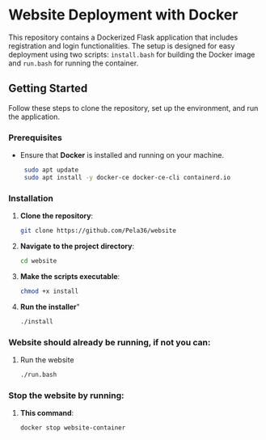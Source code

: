 # Website Deployment with Docker

This repository contains a Dockerized Flask application that includes registration and login functionalities. The setup is designed for easy deployment using two scripts: `install.bash` for building the Docker image and `run.bash` for running the container.

## Getting Started

Follow these steps to clone the repository, set up the environment, and run the application.

### Prerequisites

- Ensure that **Docker** is installed and running on your machine.
  
  ```bash
   sudo apt update
   sudo apt install -y docker-ce docker-ce-cli containerd.io

### Installation

1. **Clone the repository**:
   
   ```bash
   git clone https://github.com/Pela36/website
   
2. **Navigate to the project directory**:

    ```bash
    cd website

3. **Make the scripts executable**:
   
    ```bash
    chmod +x install
    
4. **Run the installer**"
   
     ```bash
    ./install

### **Website should already be running, if not you can**:

1. Run the website
   
    ```bash
    ./run.bash

### **Stop the website by running**:

1. **This command**:
   
    ```bash
    docker stop website-container


    
